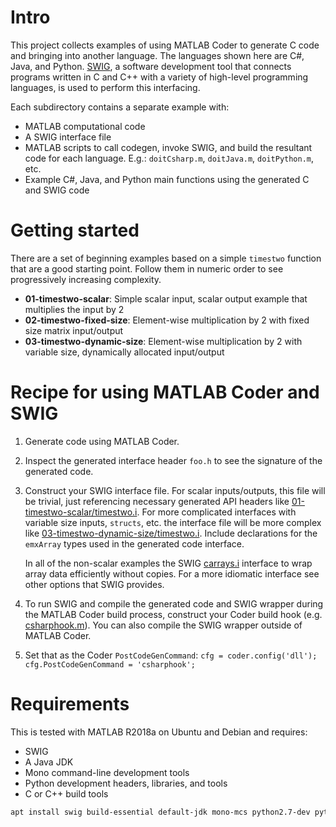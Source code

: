 # Intro

This project collects examples of using MATLAB Coder to generate C
code and bringing into another language. The languages shown here are
C#, Java, and Python. [SWIG](http://www.swig.org/), a software
development tool that connects programs written in C and C++ with a
variety of high-level programming languages, is used to perform this
interfacing.

Each subdirectory contains a separate example with:

* MATLAB computational code
* A SWIG interface file
* MATLAB scripts to call codegen, invoke SWIG, and build the resultant
  code for each language. E.g.: `doitCsharp.m`, `doitJava.m`, `doitPython.m`, etc.
* Example C#, Java, and Python main functions using the generated C and SWIG code

# Getting started

There are a set of beginning examples based on a simple `timestwo`
function that are a good starting point. Follow them in numeric order
to see progressively increasing complexity.

* **01-timestwo-scalar**: Simple scalar input, scalar output example that multiplies the input by 2
* **02-timestwo-fixed-size**: Element-wise multiplication by 2 with fixed size matrix input/output
* **03-timestwo-dynamic-size**: Element-wise multiplication by 2 with variable size, dynamically allocated input/output

# Recipe for using MATLAB Coder and SWIG

1. Generate code using MATLAB Coder.
1. Inspect the generated interface header `foo.h` to see the signature
   of the generated code.
1. Construct your SWIG interface file. For scalar inputs/outputs, this
   file will be trivial, just referencing necessary generated API
   headers like
   [01-timestwo-scalar/timestwo.i](01-timestwo-scalar/timestwo.i). For
   more complicated interfaces with variable size inputs, `structs`,
   etc. the interface file will be more complex like
   [03-timestwo-dynamic-size/timestwo.i](03-timestwo-dynamic-size/timestwo.i). Include
   declarations for the `emxArray` types used in the generated code
   interface.

   In all of the non-scalar examples the SWIG
   [carrays.i](http://www.swig.org/Doc1.3/Library.html#Library_carrays)
   interface to wrap array data efficiently without copies. For a more
   idiomatic interface see other options that SWIG provides.
1. To run SWIG and compile the generated code and SWIG wrapper during
   the MATLAB Coder build process, construct your Coder build hook
   (e.g. [csharphook.m](03-timestwo-dynamic-size/csharphook.m)). You
   can also compile the SWIG wrapper outside of MATLAB Coder.
1. Set that as the Coder `PostCodeGenCommand`: `cfg = coder.config('dll'); cfg.PostCodeGenCommand = 'csharphook';`

# Requirements

This is tested with MATLAB R2018a on Ubuntu and Debian and requires:

* SWIG
* A Java JDK
* Mono command-line development tools
* Python development headers, libraries, and tools
* C or C++ build tools

```bash
apt install swig build-essential default-jdk mono-mcs python2.7-dev python-dev
```

